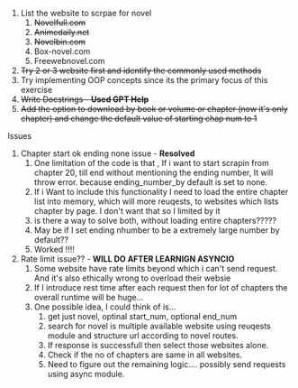 1. List the website to scrpae for novel
   1. ~~Novelfull.com~~
   2. ~~Animedaily.net~~
   3. ~~Novelbin.com~~
   4. Box-novel.com
   5. Freewebnovel.com
2. ~~Try 2 or 3 website first and identify the commonly used methods~~
3. Try implementing OOP concepts since its the primary focus of this exercise
4. ~~Write Docstrings - **Used GPT Help**~~
5. ~~Add the option to download by book or volume or chapter (now it's only chapter) and change the default value of starting chap num to 1~~

Issues

1. Chapter start ok ending none issue - **Resolved**
   1. One limitation of the code is that , If i want to start scrapin from chapter 20, till end without mentioning the ending number, It will throw error. because ending_number_by default is set to none.
   2. If i Want to include this functionality I need to load the entire chapter list into memory, which will more reuqests, to websites which lists chapter by page. I don't want that so I limited by it
   3. is there a way to solve both, without loading entire chapters?????
   4. May be if I set ending nhumber to be a extremely large number by default??
   5. Worked !!!!
2. Rate limit issue?? - **WILL DO AFTER LEARNIGN ASYNCIO**
   1. Some website have rate limits beyond which i can't send request. And it's also ethically wrong to overload their websie
   2. If I introduce rest time after each request then for lot of chapters the overall runtime will be huge...
   3. One possible idea, I could think of is...
      1. get just novel, optinal start_num, optional end_num
      2. search for novel is multiple available website using reuqests module and structure url according to novel routes.
      3. If response is successfull then select those websites alone.
      4. Check if the no of chapters are same in all websites.
      5. Need to figure out the remaining logic.... possibly send requests using async module. 

